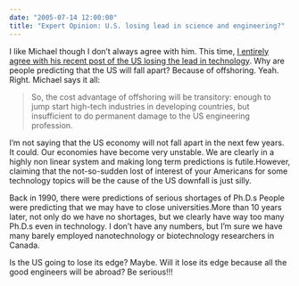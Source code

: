 ```yaml
---
date: "2005-07-14 12:00:00"
title: "Expert Opinion: U.S. losing lead in science and engineering?"
---
```




I like Michael though I don&rsquo;t always agree with him. This time, [I entirely agree with his recent post of the US losing the lead in technology](https://expert-opinion.blogspot.com/2005/07/us-losing-lead-in-science-and.html). Why are people predicting that the US will fall apart? Because of offshoring. Yeah. Right. Michael says it all:

> So, the cost advantage of offshoring will be transitory: enough to jump start high-tech industries in developing countries, but insufficient to do permanent damage to the US engineering profession.


I&rsquo;m not saying that the US economy will not fall apart in the next few years. It could. Our economies have become very unstable. We are clearly in a highly non linear system and making long term predictions is futile.However, claiming that the not-so-sudden lost of interest of your Americans for some technology topics will be the cause of the US downfall is just silly.

Back in 1990, there were predictions of serious shortages of Ph.D.s People were predicting that we may have to close universities.More than 10 years later, not only do we have no shortages, but we clearly have way too many Ph.D.s even in technology. I don&rsquo;t have any numbers, but I&rsquo;m sure we have many barely employed nanotechnology or biotechnology researchers in Canada.

Is the US going to lose its edge? Maybe. Will it lose its edge because all the good engineers will be abroad? Be serious!!!


